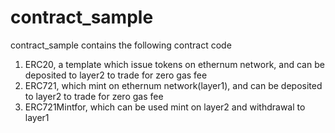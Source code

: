 # contract_sample

contract_sample contains the following contract code
1. ERC20, a template which issue tokens on ethernum network, and can be deposited to layer2 to trade for zero gas fee
2. ERC721, which mint on ethernum network(layer1), and can be deposited to layer2 to trade for zero gas fee
3. ERC721Mintfor, which can be used mint on layer2 and withdrawal to layer1
